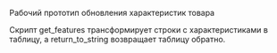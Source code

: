 Рабочий прототип обновления характеристик товара

Скрипт get_features трансформирует строки с характеристиками в таблицу, а return_to_string возвращает таблицу обратно.

